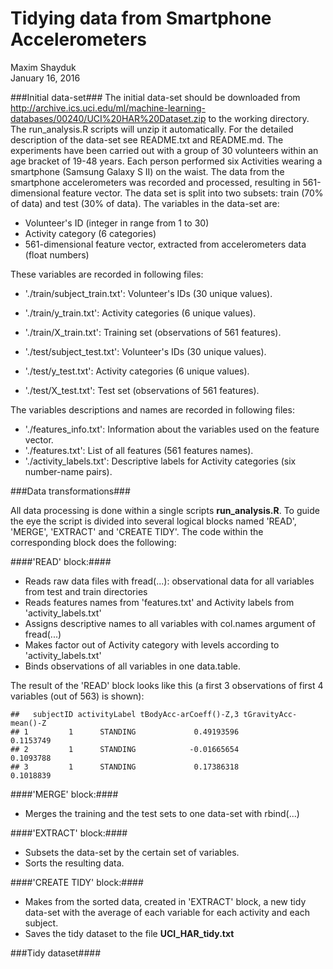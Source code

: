 # Tidying data from Smartphone Accelerometers
Maxim Shayduk  
January 16, 2016  

###Initial data-set###
The initial data-set should be downloaded from <http://archive.ics.uci.edu/ml/machine-learning-databases/00240/UCI%20HAR%20Dataset.zip> to the working directory. The run_analysis.R scripts will unzip it automatically. For the detailed description of the data-set see README.txt and README.md. The experiments have been carried out with a group of 30 volunteers within an age bracket of 19-48 years. Each person performed six Activities wearing a smartphone (Samsung Galaxy S II) on the waist.  The data from the smartphone accelerometers was recorded and processed, resulting in 561-dimensional feature vector. The data set is split into two subsets: train (70% of data) and test (30% of data). The variables in the data-set are:

  * Volunteer's ID (integer in range from 1 to 30)
  * Activity category (6 categories)
  * 561-dimensional feature vector, extracted from accelerometers data (float numbers)

 These variables are recorded in following files:

- './train/subject_train.txt': Volunteer's IDs (30 unique values).
- './train/y_train.txt': Activity categories (6 unique values).
- './train/X_train.txt': Training set (observations of 561 features).

- './test/subject_test.txt': Volunteer's IDs (30 unique values).
- './test/y_test.txt': Activity categories (6 unique values).  
- './test/X_test.txt': Test set (observations of 561 features).

The variables descriptions and names are recorded in following files:

- './features_info.txt': Information about the variables used on the feature vector.
- './features.txt': List of all features (561 features names).
- './activity_labels.txt': Descriptive labels for Activity categories (six number-name pairs).


###Data transformations###

All data processing is done within a single scripts **run_analysis.R**. To guide the eye the script is divided into several logical blocks named 'READ', 'MERGE', 'EXTRACT' and 'CREATE TIDY'. 
The code within the corresponding block does the following:

####'READ' block:####

  * Reads raw data files with fread(...): observational data for all variables from test and train directories
  * Reads features names from 'features.txt' and Activity labels from 'activity_labels.txt'
  * Assigns descriptive names to all variables with col.names argument of fread(...)
  * Makes factor out of Activity category with levels according to 'activity_labels.txt' 
  * Binds observations of all variables in one data.table.
  
The result of the 'READ' block looks like this (a first 3 observations of first 4 variables (out of 563) is shown):




```
##   subjectID activityLabel tBodyAcc-arCoeff()-Z,3 tGravityAcc-mean()-Z
## 1         1      STANDING             0.49193596            0.1153749
## 2         1      STANDING            -0.01665654            0.1093788
## 3         1      STANDING             0.17386318            0.1018839
```


####'MERGE' block:####
  * Merges the training and the test sets to one data-set with rbind(...)

####'EXTRACT' block:####
  * Subsets the data-set by the certain set of variables.
  * Sorts the resulting data.
    
####'CREATE TIDY' block:####
  * Makes from the sorted data, created in 'EXTRACT' block, a new tidy data-set with the average of each variable for each activity and each subject.
  * Saves the tidy dataset to the file **UCI_HAR_tidy.txt**

###Tidy dataset####

